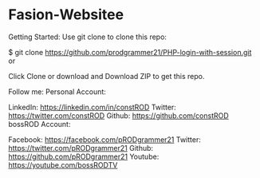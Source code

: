 # Fasion-Websitee
Getting Started:
Use git clone to clone this repo:

$ git clone https://github.com/prodgrammer21/PHP-login-with-session.git
or

Click Clone or download and Download ZIP to get this repo.

Follow me:
Personal Account:

LinkedIn: https://linkedin.com/in/constROD
Twitter: https://twitter.com/constROD
Github: https://github.com/constROD
bossROD Account:

Facebook: https://facebook.com/pRODgrammer21
Twitter: https://twitter.com/pRODgrammer21
Github: https://github.com/pRODgrammer21
Youtube: https://youtube.com/bossRODTV
